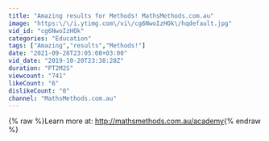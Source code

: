 ```yaml
---
title: "Amazing results for Methods! MathsMethods.com.au"
image: "https:\/\/i.ytimg.com\/vi\/cg6NwoIzHOk\/hqdefault.jpg"
vid_id: "cg6NwoIzHOk"
categories: "Education"
tags: ["Amazing","results","Methods!"]
date: "2021-09-28T23:05:08+03:00"
vid_date: "2019-10-20T23:38:28Z"
duration: "PT2M2S"
viewcount: "741"
likeCount: "6"
dislikeCount: "0"
channel: "MathsMethods.com.au"
---
```

{% raw %}Learn more at: <a rel="nofollow" target="blank" href="http://mathsmethods.com.au/academy">http://mathsmethods.com.au/academy</a>{% endraw %}
